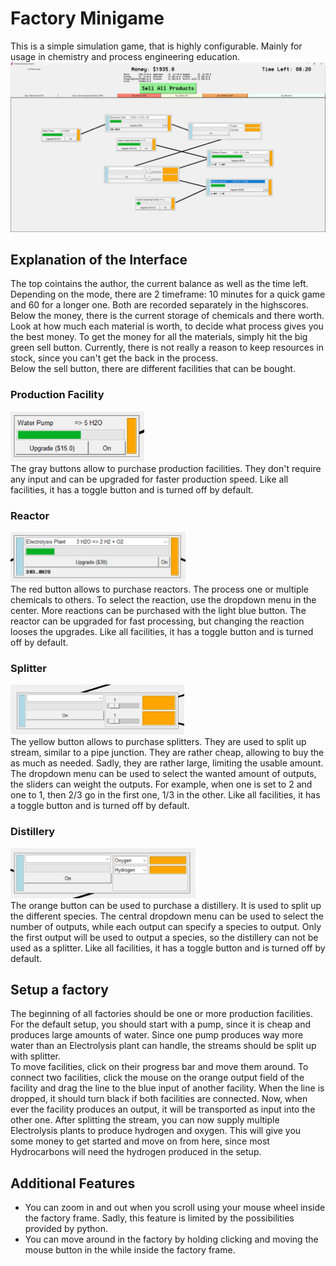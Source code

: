 # Factory Minigame

This is a simple simulation game, that is highly configurable. Mainly for usage
in chemistry and process engineering education.
![Game Image](Images/demo.png "Game Image")

## Explanation of the Interface

The top cointains the author, the current balance as well as the time left.
Depending on the mode, there are 2 timeframe: 10 minutes for a quick game and 60
for a longer one. Both are recorded separately in the highscores.\
Below the money, there is the current storage of chemicals and there worth. Look
at how much each material is worth, to decide what process gives you the best
money. To get the money for all the materials, simply hit the big green sell
button. Currently, there is not really a reason to keep resources in stock,
since you can't get the back in the process.\
Below the sell button, there are different facilities that can be bought.

### Production Facility

<img src="Images/production.png" alt="Production facility Image" height="80"/>\
The gray buttons allow to purchase production facilities. They don't require any
input and can be upgraded for faster production speed. Like all facilities, it
has a toggle button and is turned off by default.

### Reactor

<img src="Images/reactor.png" alt="Reactor Image" height="80"/>\
The red button allows to purchase reactors. The process one or multiple
chemicals to others. To select the reaction, use the dropdown menu in the
center. More reactions can be purchased with the light blue button. The reactor
can be upgraded for fast processing, but changing the reaction looses the
upgrades. Like all facilities, it has a toggle button and is turned off by
default.

### Splitter

<img src="Images/splitter.png" alt="Splitter Image" height="80"/>\
The yellow button allows to purchase splitters. They are used to split up
stream, similar to a pipe junction. They are rather cheap, allowing to buy the
as much as needed. Sadly, they are rather large, limiting the usable amount. The
dropdown menu can be used to select the wanted amount of outputs, the sliders
can weight the outputs. For example, when one is set to $2$ and one to $1$,
then $2/3$ go in the first one, $1/3$ in the other. Like all facilities, it has
a toggle button and is turned off by default.

### Distillery

<img src="Images/distillery.png" alt="Distillery Image" height="80"/>\
The orange button can be used to purchase a distillery. It is used to split up
the different species. The central dropdown menu can be used to select the
number of outputs, while each output can specify a species to output. Only the
first output will be used to output a species, so the distillery can not be used
as a splitter. Like all facilities, it has a toggle button and is turned off by
default.

## Setup a factory

The beginning of all factories should be one or more production facilities. For
the default setup, you should start with a pump, since it is cheap and produces
large amounts of water. Since one pump produces way more water than an
Electrolysis plant can handle, the streams should be split up with splitter.\
To move facilities, click on their progress bar and move them around. To connect
two facilities, click the mouse on the orange output field of the facility and
drag the line to the blue input of another facility. When the line is dropped,
it should turn black if both facilities are connected. Now, when ever the
facility produces an output, it will be transported as input into the other one.
After splitting the stream, you can now supply multiple Electrolysis plants to
produce hydrogen and oxygen. This will give you some money to get started and
move on from here, since most Hydrocarbons will need the hydrogen produced in
the setup.

## Additional Features

- You can zoom in and out when you scroll using your mouse wheel inside the 
  factory frame. Sadly, this feature is limited by the possibilities 
  provided by python.
- You can move around in the factory by holding clicking and moving the 
  mouse button in the while inside the factory frame.
